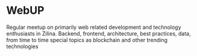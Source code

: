 # WebUP
Regular meetup on primarily web related development and technology enthusiasts in Zilina. Backend, frontend, architecture, best practices, data, from time to time special topics as blockchain and other trending technologies
